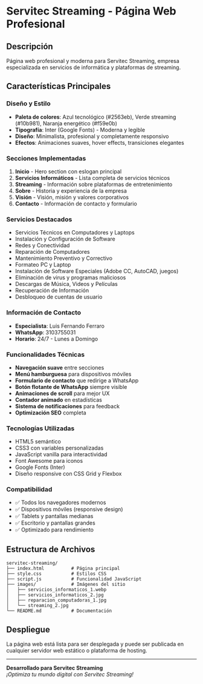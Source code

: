 # Servitec Streaming - Página Web Profesional

## Descripción
Página web profesional y moderna para Servitec Streaming, empresa especializada en servicios de informática y plataformas de streaming.

## Características Principales

### Diseño y Estilo
- **Paleta de colores**: Azul tecnológico (#2563eb), Verde streaming (#10b981), Naranja energético (#f59e0b)
- **Tipografía**: Inter (Google Fonts) - Moderna y legible
- **Diseño**: Minimalista, profesional y completamente responsivo
- **Efectos**: Animaciones suaves, hover effects, transiciones elegantes

### Secciones Implementadas
1. **Inicio** - Hero section con eslogan principal
2. **Servicios Informáticos** - Lista completa de servicios técnicos
3. **Streaming** - Información sobre plataformas de entretenimiento
4. **Sobre** - Historia y experiencia de la empresa
5. **Visión** - Visión, misión y valores corporativos
6. **Contacto** - Información de contacto y formulario

### Servicios Destacados
- Servicios Técnicos en Computadores y Laptops
- Instalación y Configuración de Software
- Redes y Conectividad
- Reparación de Computadores
- Mantenimiento Preventivo y Correctivo
- Formateo PC y Laptop
- Instalación de Software Especiales (Adobe CC, AutoCAD, juegos)
- Eliminación de virus y programas maliciosos
- Descargas de Música, Videos y Películas
- Recuperación de Información
- Desbloqueo de cuentas de usuario

### Información de Contacto
- **Especialista**: Luis Fernando Ferraro
- **WhatsApp**: 3103755031
- **Horario**: 24/7 - Lunes a Domingo

### Funcionalidades Técnicas
- **Navegación suave** entre secciones
- **Menú hamburguesa** para dispositivos móviles
- **Formulario de contacto** que redirige a WhatsApp
- **Botón flotante de WhatsApp** siempre visible
- **Animaciones de scroll** para mejor UX
- **Contador animado** en estadísticas
- **Sistema de notificaciones** para feedback
- **Optimización SEO** completa

### Tecnologías Utilizadas
- HTML5 semántico
- CSS3 con variables personalizadas
- JavaScript vanilla para interactividad
- Font Awesome para iconos
- Google Fonts (Inter)
- Diseño responsive con CSS Grid y Flexbox

### Compatibilidad
- ✅ Todos los navegadores modernos
- ✅ Dispositivos móviles (responsive design)
- ✅ Tablets y pantallas medianas
- ✅ Escritorio y pantallas grandes
- ✅ Optimizado para rendimiento

## Estructura de Archivos
```
servitec-streaming/
├── index.html          # Página principal
├── style.css           # Estilos CSS
├── script.js           # Funcionalidad JavaScript
├── images/             # Imágenes del sitio
│   ├── servicios_informaticos_1.webp
│   ├── servicios_informaticos_2.jpg
│   ├── reparacion_computadoras_1.jpg
│   └── streaming_2.jpg
└── README.md           # Documentación
```

## Despliegue
La página web está lista para ser desplegada y puede ser publicada en cualquier servidor web estático o plataforma de hosting.

---
**Desarrollado para Servitec Streaming**  
*¡Optimiza tu mundo digital con Servitec Streaming!*

